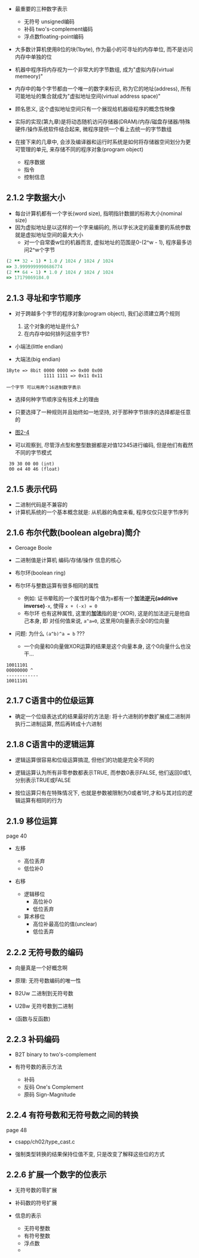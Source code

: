 + 最重要的三种数字表示
    + 无符号 unsigned编码
    + 补码 two's-complement编码
    + 浮点数floating-point编码

+ 大多数计算机使用8位的块(1byte), 作为最小的可寻址的内存单位, 而不是访问内存中单独的位
+ 机器中程序将内存视为一个非常大的字节数组, 成为"虚拟内存(virtual memeory)"
+ 内存中的每个字节都由一个唯一的数字来标识, 称为它的地址(address), 所有可能地址的集合就成为"虚拟地址空间(virtual address space)"
+ 顾名思义, 这个虚拟地址空间只有一个展现给机器级程序的概念性映像
+ 实际的实现(第九章)是将动态随机访问存储器(DRAM)/内存/磁盘存储器/特殊硬件/操作系统软件结合起来, 微程序提供一个看上去统一的字节数组

+ 在接下来的几章中, 会涉及编译器和运行时系统是如何将存储器空间划分为更可管理的单元, 来存储不同的程序对象(program object)
    + 程序数据
    + 指令
    + 控制信息

## 2.1.2 字数据大小

+ 每台计算机都有一个字长(word size), 指明指针数据的标称大小(nominal size)
+ 因为虚拟地址是以这样的一个字来编码的, 所以字长决定的最重要的系统参数就是虚拟地址空间的最大大小
    + 对一个自常委w位的机器而言, 虚拟地址的范围是0-(2^w - 1), 程序最多访问2^w个字节
```ruby
(2 ** 32 - 1) * 1.0 / 1024 / 1024 / 1024
=> 3.9999999990686774
(2 ** 64 - 1) * 1.0 / 1024 / 1024 / 1024
=> 17179869184.0
```

## 2.1.3 寻址和字节顺序

+ 对于跨越多个字节的程序对象(program object), 我们必须建立两个规则
    1. 这个对象的地址是什么?
    2. 在内存中如何排列这些字节?

+ 小端法(little endian)
+ 大端法(big endian)

```
1Byte => 8bit 0000 0000 => 0x00 0x00
              1111 1111 => 0x11 0x11

一个字节 可以用两个16进制数字表示
```

+ 选择何种字节顺序没有技术上的理由
+ 只要选择了一种规则并且始终如一地坚持, 对于那种字节排序的选择都是任意的

+ [图2-4](./showbytes.c)

+ 可以观察到, 尽管浮点型和整型数据都是对值12345进行编码, 但是他们有截然不同的字节模式
```
 39 30 00 00 (int)
 00 e4 40 46 (float)
```

## 2.1.5 表示代码

+ 二进制代码是不兼容的
+ 计算机系统的一个基本概念就是: 从机器的角度来看, 程序仅仅只是字节序列

## 2.1.6 布尔代数(boolean algebra)简介

+ Geroage Boole

+ 二进制值是计算机 编码/存储/操作 信息的核心

+ 布尔环(boolean ring)

+ 布尔环与整数运算有很多相同的属性
    + 例如: 证书晕眩的一个属性时每个值为`x`都有一个**加法逆元(additive inverse)**`-x`, 使得 `x + (-x) = 0`
    + 布尔环 也有这种属性, 这里的**加法**指的是`^`(XOR), 这是的加法逆元是他自己本身, 即 对任何值来说, `a^a=0`, 这里用0向量表示全0的位向量

+ 问题: 为什么 `(a^b)^a = b` ???
    + 一个向量和0向量做XOR运算的结果是这个向量本身, 这个0向量什么也没干...

```
10011101
00000000 ^
------------
10011101
```



## 2.1.7 C语言中的位级运算

+ 确定一个位级表达式的结果最好的方法是: 将十六进制的参数扩展成二进制并执行二进制运算, 然后再转成十六进制


## 2.1.8 C语言中的逻辑运算

+ 逻辑运算很容易和位级运算搞混, 但他们的功能是完全不同的
+ 逻辑运算认为所有非零参数都表示TRUE, 而参数0表示FALSE, 他们返回0或1, 分别表示TRUE或FALSE

+ 按位运算只有在特殊情况下, 也就是参数被限制为0或者1时,才和与其对应的逻辑运算有相同的行为


## 2.1.9 移位运算

page 40

+ 左移
    + 高位丢弃
    + 低位补0

+ 右移
    + 逻辑移位
        + 高位补0
        + 低位丢弃
    + 算术移位
        + 高位补最高位的值(unclear)
        + 低位丢弃


## 2.2.2 无符号数的编码

+ 向量真是一个好概念啊
+ 原理: 无符号数编码的唯一性

+ B2Uw 二进制到无符号数
+ U2Bw 无符号数到二进制
+ (函数与反函数)


## 2.2.3 补码编码

+ B2T binary to two's-complement

+ 有符号数的表示方法
    + 补码
    + 反码 One's Complement
    + 原码 Sign-Magnitude


## 2.2.4 有符号数和无符号数之间的转换

page 48

+ csapp/ch02/type_cast.c

+ 强制类型转换的结果保持位值不变, 只是改变了解释这些位的方式

## 2.2.6 扩展一个数字的位表示

+ 无符号数的零扩展

+ 补码数的符号扩展

+ 信息的表示
    + 无符号整数
    + 有符号整数
    + 浮点数
    + 











